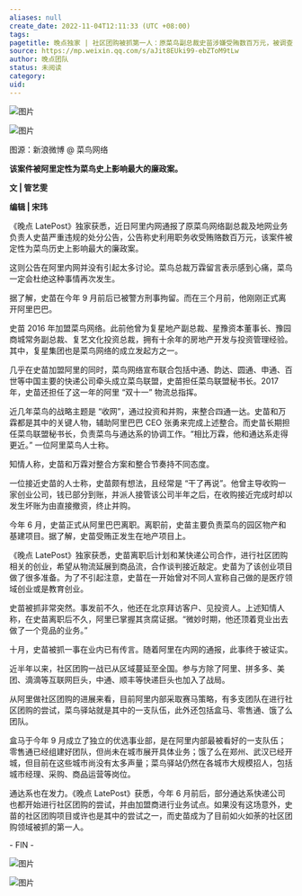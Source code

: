 ```yaml
---
aliases: null
create_date: 2022-11-04T12:11:33 (UTC +08:00)
tags: 
pagetitle: 晚点独家 | 社区团购被抓第一人：原菜鸟副总裁史苗涉嫌受贿数百万元，被调查前正计划创业
source: https://mp.weixin.qq.com/s/aJit8EUki99-ebZToM9tLw
author: 晚点团队
status: 未阅读
category: 
uid: 
---
```


![图片](https://mmbiz.qpic.cn/mmbiz_gif/8l3j8mUia0gvGvN3Vj6LiaG1XyicqwJoSQPMWQkxgALD5I9Xw6PNRCnN0CK9TiaTgG7VfsjH0Tjh19c680xew6SxyQ/640?wx_fmt=gif&wxfrom=5&wx_lazy=1)

![图片](https://mmbiz.qpic.cn/mmbiz_jpg/VWpZENjIo5tNnpA2t24QQiaUuoSUYHg3leibILjYdRJcC3icEwRiaWw5lDUB9mToxlZE1cpywOIr5ffyt6icLEadhMw/640?wx_fmt=jpeg&wxfrom=5&wx_lazy=1&wx_co=1)

图源：新浪微博 @ 菜鸟网络

**该案件被阿里定性为菜鸟史上影响最大的廉政案。**

**文 | 管艺雯**

**编辑 | 宋玮**

《晚点 LatePost》独家获悉，近日阿里内网通报了原菜鸟网络副总裁及地网业务负责人史苗严重违规的处分公告，公告称史利用职务收受贿赂数百万元，该案件被定性为菜鸟历史上影响最大的廉政案。

这则公告在阿里内网并没有引起太多讨论。菜鸟总裁万霖留言表示感到心痛，菜鸟一定会杜绝这种事情再次发生。

据了解，史苗在今年 9 月前后已被警方刑事拘留。而在三个月前，他刚刚正式离开阿里巴巴。

史苗 2016 年加盟菜鸟网络。此前他曾为复星地产副总裁、星豫资本董事长、豫园商城常务副总裁、复艺文化投资总裁，拥有十余年的房地产开发与投资管理经验。其中，复星集团也是菜鸟网络的成立发起方之一。

几乎在史苗加盟阿里的同时，菜鸟网络宣布联合包括中通、韵达、圆通、申通、百世等中国主要的快递公司牵头成立菜鸟联盟，史苗担任菜鸟联盟秘书长。2017 年，史苗还担任了这一年的阿里 “双十一” 物流总指挥。

近几年菜鸟的战略主题是 “收网”，通过投资和并购，来整合四通一达。史苗和万霖都是其中的关键人物，辅助阿里巴巴 CEO 张勇来完成上述整合。而史苗长期担任菜鸟联盟秘书长，负责菜鸟与通达系的协调工作。“相比万霖，他和通达系走得更近。” 一位阿里菜鸟人士称。

知情人称，史苗和万霖对整合方案和整合节奏持不同态度。

一位接近史苗的人士称，史苗颇有想法，且经常是 “干了再说”。他曾主导收购一家创业公司，钱已部分到账，并派人接管该公司半年之后，在收购接近完成时却以发生坏账为由直接撤资，终止并购。

今年 6 月，史苗正式从阿里巴巴离职。离职前，史苗主要负责菜鸟的园区物产和基建项目。据了解，史苗受贿正发生在地产项目上。

《晚点 LatePost》独家获悉，史苗离职后计划和某快递公司合作，进行社区团购相关的创业，希望从物流延展到商品流，合作谈判接近敲定。史苗为了该创业项目做了很多准备。为了不引起注意，史苗在一开始曾对不同人宣称自己做的是医疗领域创业或是教育创业。

史苗被抓非常突然。事发前不久，他还在北京拜访客户、见投资人。上述知情人称，在史苗离职后不久，阿里已掌握其贪腐证据。“微妙时期，他还顶着竞业出去做了一个竞品的业务。”

十月，史苗被抓一事在业内已有传言。随着阿里在内网的通报，此事终于被证实。

近半年以来，社区团购一战已从区域蔓延至全国。参与方除了阿里、拼多多、美团、滴滴等互联网巨头，中通、顺丰等快递巨头也加入了战局。

从阿里做社区团购的进展来看，目前阿里内部采取赛马策略，有多支团队在进行社区团购的尝试，菜鸟驿站就是其中的一支队伍，此外还包括盒马、零售通、饿了么团队。

盒马于今年 9 月成立了独立的优选事业部，是在阿里内部最被看好的一支队伍；零售通已经组建好团队，但尚未在城市展开具体业务；饿了么在郑州、武汉已经开城，但目前在这些城市尚没有太多声量；菜鸟驿站仍然在各城市大规模招人，包括城市经理、采购、商品运营等岗位。

通达系也在发力。《晚点 LatePost》获悉，今年 6 月前后，部分通达系快递公司也都开始进行社区团购的尝试，并由加盟商进行业务试点。如果没有这场意外，史苗的社区团购项目或许也是其中的尝试之一，而史苗成为了目前如火如荼的社区团购领域被抓的第一人。

\- FIN -

![图片](https://mmbiz.qpic.cn/mmbiz_jpg/VWpZENjIo5u2L6icBW8MzYgmzuDgyGoCDicqiciavBrF0VQKUvycdCN7CN4Dic5wrjibWqZX35tNPIn7Eibz56CNnIXSA/640?wx_fmt=jpeg&wxfrom=5&wx_lazy=1&wx_co=1)

![图片](https://mmbiz.qpic.cn/mmbiz_jpg/VWpZENjIo5s62wJBPKlDpwDDZpq1yj6FUN3Gmc9nYCHeVZur5mjRDaicwhAoKB3sPJ6IpfZ2uMGTj44ic1wjE8RQ/640?wx_fmt=jpeg&wxfrom=5&wx_lazy=1&wx_co=1)
